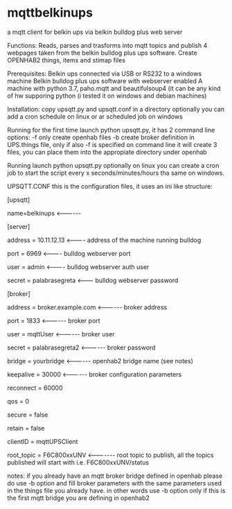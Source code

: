 # mqttbelkinups
a mqtt client for belkin ups via belkin bulldog plus web server

Functions:
  Reads, parses and trasforms into mqtt topics and publish 4 webpages taken from the belkin bulldog plus ups software.
  Create OPENHAB2 things, items and stimap files 

Prerequisites:
  Belkin ups connected via USB or RS232 to a windows machine
  Belkin bulldog plus ups software with webserver enabled
  A machine with python 3.7, paho.mqtt and beautifulsoup4 (it can be any kind of hw supporing python (i tested it on windows and debian machines)

Installation:
  copy upsqtt.py and upsqtt.conf in a directory
  optionally you can add a cron schedule on linux or ar scheduled job on windows
  
Running for the first time
  launch python upsqtt.py, it has 2 command line options:
    -f only create openhab files
    -b create broker definition in UPS.things file, only if also -f is specified on command line
  it will create 3 files, you can place them into the appropiate directory under openhab

Running
  launch python upsqtt.py
  optionally on linux you can create a cron job to start the script every x seconds/minutes/hours tha same on windows.

UPSQTT.CONF
this is the configuration files, it uses an ini like structure:

[upsqtt]

name=belkinups   <------ 

[server]

address = 10.11.12.13  <---- address of the machine running bulldog

port = 6969            <---- bulldog webserver port

user = admin           <---- bulldog webserver auth user

secret = palabrasegreta <--- bulldog webserver password


[broker]

address = broker.example.com   <------ broker address

port = 1833                    <------ broker port

user = mqttUser                <------ broker user

secret = palabrasegreta2       <------ broker password

bridge = yourbridge            <------ openhab2 bridge name (see notes)

keepalive = 30000              <------ broker configuration parameters

reconnect = 60000    

qos = 0

secure = false

retain = false

clientID = mqttUPSClient

root_topic = F6C800xxUNV      <------- root topic to publish, all the topics published will start with i.e. F6C800xxUNV/status


notes: if you already have an mqtt broker bridge defined in openhab please do use -b option and fill broker parameters with the same parameters used in the things file you already have. in other words use -b option only if this is the first mqtt bridge you are defining in openhab2


